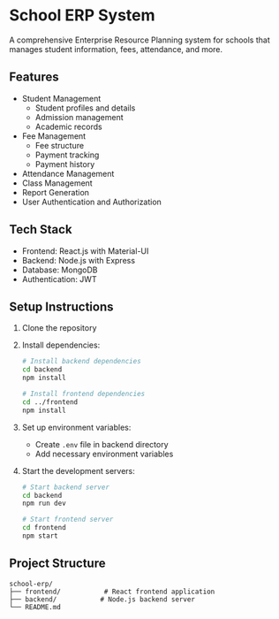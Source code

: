 # School ERP System

A comprehensive Enterprise Resource Planning system for schools that manages student information, fees, attendance, and more.

## Features

- Student Management
  - Student profiles and details
  - Admission management
  - Academic records
- Fee Management
  - Fee structure
  - Payment tracking
  - Payment history
- Attendance Management
- Class Management
- Report Generation
- User Authentication and Authorization

## Tech Stack

- Frontend: React.js with Material-UI
- Backend: Node.js with Express
- Database: MongoDB
- Authentication: JWT

## Setup Instructions

1. Clone the repository
2. Install dependencies:
   ```bash
   # Install backend dependencies
   cd backend
   npm install

   # Install frontend dependencies
   cd ../frontend
   npm install
   ```
3. Set up environment variables:
   - Create `.env` file in backend directory
   - Add necessary environment variables

4. Start the development servers:
   ```bash
   # Start backend server
   cd backend
   npm run dev

   # Start frontend server
   cd frontend
   npm start
   ```

## Project Structure

```
school-erp/
├── frontend/           # React frontend application
├── backend/           # Node.js backend server
└── README.md
``` 